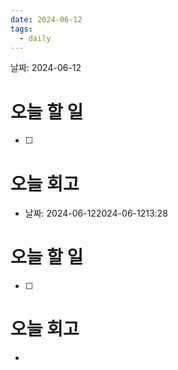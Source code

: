```yaml
---
date: 2024-06-12
tags:
  - daily
---
```

날짜: 2024-06-12
# 오늘 할 일
- [ ] 
# 오늘 회고
- 날짜: 2024-06-122024-06-1213:28
# 오늘 할 일
- [ ] 
# 오늘 회고
- 